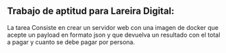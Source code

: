 ## Trabajo de aptitud para Lareira Digital:

La tarea Consiste en crear un servidor web con una imagen de docker que acepte un payload en formato json
y que devuelva un resultado con el total a pagar y cuanto se debe pagar por persona.
